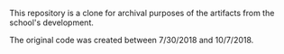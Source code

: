 This repository is a clone for archival purposes of the artifacts from the school's development.

The original code was created between 7/30/2018 and 10/7/2018.
